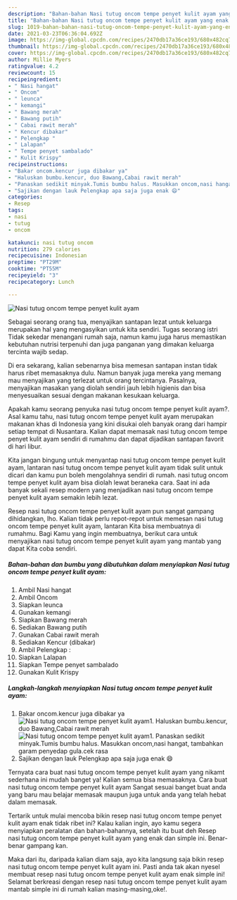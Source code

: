 ```yaml
---
description: "Bahan-bahan Nasi tutug oncom tempe penyet kulit ayam yang enak Untuk Jualan"
title: "Bahan-bahan Nasi tutug oncom tempe penyet kulit ayam yang enak Untuk Jualan"
slug: 1019-bahan-bahan-nasi-tutug-oncom-tempe-penyet-kulit-ayam-yang-enak-untuk-jualan
date: 2021-03-23T06:36:04.692Z
image: https://img-global.cpcdn.com/recipes/2470db17a36ce193/680x482cq70/nasi-tutug-oncom-tempe-penyet-kulit-ayam-foto-resep-utama.jpg
thumbnail: https://img-global.cpcdn.com/recipes/2470db17a36ce193/680x482cq70/nasi-tutug-oncom-tempe-penyet-kulit-ayam-foto-resep-utama.jpg
cover: https://img-global.cpcdn.com/recipes/2470db17a36ce193/680x482cq70/nasi-tutug-oncom-tempe-penyet-kulit-ayam-foto-resep-utama.jpg
author: Millie Myers
ratingvalue: 4.2
reviewcount: 15
recipeingredient:
- " Nasi hangat"
- " Oncom"
- " leunca"
- " kemangi"
- " Bawang merah"
- " Bawang putih"
- " Cabai rawit merah"
- " Kencur dibakar"
- " Pelengkap "
- " Lalapan"
- " Tempe penyet sambalado"
- " Kulit Krispy"
recipeinstructions:
- "Bakar oncom.kencur juga dibakar ya"
- "Haluskan bumbu.kencur, duo Bawang,Cabai rawit merah"
- "Panaskan sedikit minyak.Tumis bumbu halus. Masukkan oncom,nasi hangat, tambahkan garam penyedap gula.cek rasa"
- "Sajikan dengan lauk Pelengkap apa saja juga enak 😄"
categories:
- Resep
tags:
- nasi
- tutug
- oncom

katakunci: nasi tutug oncom 
nutrition: 279 calories
recipecuisine: Indonesian
preptime: "PT29M"
cooktime: "PT55M"
recipeyield: "3"
recipecategory: Lunch

---
```



![Nasi tutug oncom tempe penyet kulit ayam](https://img-global.cpcdn.com/recipes/2470db17a36ce193/680x482cq70/nasi-tutug-oncom-tempe-penyet-kulit-ayam-foto-resep-utama.jpg)

Sebagai seorang orang tua, menyajikan santapan lezat untuk keluarga merupakan hal yang mengasyikan untuk kita sendiri. Tugas seorang istri Tidak sekedar menangani rumah saja, namun kamu juga harus memastikan kebutuhan nutrisi terpenuhi dan juga panganan yang dimakan keluarga tercinta wajib sedap.

Di era  sekarang, kalian sebenarnya bisa memesan santapan instan tidak harus ribet memasaknya dulu. Namun banyak juga mereka yang memang mau menyajikan yang terlezat untuk orang tercintanya. Pasalnya, menyajikan masakan yang diolah sendiri jauh lebih higienis dan bisa menyesuaikan sesuai dengan makanan kesukaan keluarga. 



Apakah kamu seorang penyuka nasi tutug oncom tempe penyet kulit ayam?. Asal kamu tahu, nasi tutug oncom tempe penyet kulit ayam merupakan makanan khas di Indonesia yang kini disukai oleh banyak orang dari hampir setiap tempat di Nusantara. Kalian dapat memasak nasi tutug oncom tempe penyet kulit ayam sendiri di rumahmu dan dapat dijadikan santapan favorit di hari libur.

Kita jangan bingung untuk menyantap nasi tutug oncom tempe penyet kulit ayam, lantaran nasi tutug oncom tempe penyet kulit ayam tidak sulit untuk dicari dan kamu pun boleh mengolahnya sendiri di rumah. nasi tutug oncom tempe penyet kulit ayam bisa diolah lewat beraneka cara. Saat ini ada banyak sekali resep modern yang menjadikan nasi tutug oncom tempe penyet kulit ayam semakin lebih lezat.

Resep nasi tutug oncom tempe penyet kulit ayam pun sangat gampang dihidangkan, lho. Kalian tidak perlu repot-repot untuk memesan nasi tutug oncom tempe penyet kulit ayam, lantaran Kita bisa membuatnya di rumahmu. Bagi Kamu yang ingin membuatnya, berikut cara untuk menyajikan nasi tutug oncom tempe penyet kulit ayam yang mantab yang dapat Kita coba sendiri.

<!--inarticleads1-->

##### Bahan-bahan dan bumbu yang dibutuhkan dalam menyiapkan Nasi tutug oncom tempe penyet kulit ayam:

1. Ambil  Nasi hangat
1. Ambil  Oncom
1. Siapkan  leunca
1. Gunakan  kemangi
1. Siapkan  Bawang merah
1. Sediakan  Bawang putih
1. Gunakan  Cabai rawit merah
1. Sediakan  Kencur (dibakar)
1. Ambil  Pelengkap :
1. Siapkan  Lalapan
1. Siapkan  Tempe penyet sambalado
1. Gunakan  Kulit Krispy




<!--inarticleads2-->

##### Langkah-langkah menyiapkan Nasi tutug oncom tempe penyet kulit ayam:

1. Bakar oncom.kencur juga dibakar ya
<img src="https://img-global.cpcdn.com/steps/cb707064f4572229/160x128cq70/nasi-tutug-oncom-tempe-penyet-kulit-ayam-langkah-memasak-1-foto.jpg" alt="Nasi tutug oncom tempe penyet kulit ayam">1. Haluskan bumbu.kencur, duo Bawang,Cabai rawit merah
<img src="https://img-global.cpcdn.com/steps/3e02219f2bd92b0e/160x128cq70/nasi-tutug-oncom-tempe-penyet-kulit-ayam-langkah-memasak-2-foto.jpg" alt="Nasi tutug oncom tempe penyet kulit ayam">1. Panaskan sedikit minyak.Tumis bumbu halus. Masukkan oncom,nasi hangat, tambahkan garam penyedap gula.cek rasa
1. Sajikan dengan lauk Pelengkap apa saja juga enak 😄




Ternyata cara buat nasi tutug oncom tempe penyet kulit ayam yang nikamt sederhana ini mudah banget ya! Kalian semua bisa memasaknya. Cara buat nasi tutug oncom tempe penyet kulit ayam Sangat sesuai banget buat anda yang baru mau belajar memasak maupun juga untuk anda yang telah hebat dalam memasak.

Tertarik untuk mulai mencoba bikin resep nasi tutug oncom tempe penyet kulit ayam enak tidak ribet ini? Kalau kalian ingin, ayo kamu segera menyiapkan peralatan dan bahan-bahannya, setelah itu buat deh Resep nasi tutug oncom tempe penyet kulit ayam yang enak dan simple ini. Benar-benar gampang kan. 

Maka dari itu, daripada kalian diam saja, ayo kita langsung saja bikin resep nasi tutug oncom tempe penyet kulit ayam ini. Pasti anda tak akan nyesel membuat resep nasi tutug oncom tempe penyet kulit ayam enak simple ini! Selamat berkreasi dengan resep nasi tutug oncom tempe penyet kulit ayam mantab simple ini di rumah kalian masing-masing,oke!.

